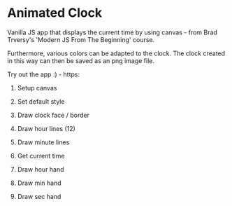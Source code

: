 # Animated Clock

Vanilla JS app that displays the current time by using canvas  - from Brad Trversy's 'Modern JS From The Beginning' course.

Furthermore, various colors can be adapted to the clock. The clock created in this way can then be saved as an png image file.

Try out the app :) - https:

1. Setup canvas

2. Set default style

3. Draw clock face / border

4. Draw hour lines (12)

5. Draw minute lines

6. Get current time

7. Draw hour hand

8. Draw min hand

9. Draw sec hand

